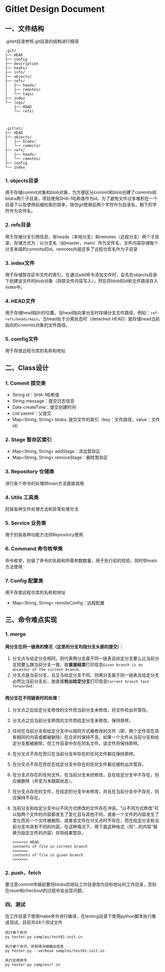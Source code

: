 # Gitlet Design Document

## 一、文件结构

.gitlet目录参照.git目录的结构进行精简

```
.git/
├── HEAD
├── config
├── description
├── hooks/
├── info/
├── objects/
├── refs/
│   ├── heads/
│   ├── remotes/
│   └── tags/
├── index
└── logs/
    ├── HEAD
    └── refs/
    
    
    
.gitlet/
├── HEAD
├── objects/
│   ├── blobs/
│   └── commits/
├── refs/
│   ├── heads/
│ 	└── remotes/
├── config
└── index

```

### 1. objects目录

用于存储commit对象和blob对象，为方便区分commit和blob创建了commits和blobs两个子目录，项目使用SHA-1哈希值作为id，为了避免文件过多堆积在一个目录下以及使用前缀检索的效率，效仿git使用前两个字符作为目录名，剩下的字符作为文件名。

### 2. refs目录

用于存储分支引用信息，有heads（本地分支）和remotes（远程分支）两个子目录，存储方式为：以分支名（如master，main）作为文件名，文件内容存储每个分支末端的commits的id。remotes内层还多了远程仓库名作为子目录

### 3. index文件

用于存储暂存区中文件的索引，在通过add命令添加文件时，会先在objects目录下创建该文件的blob对象（将原文件内容写入），然后将blob的id和文件路径存入index中。

### 4. HEAD文件

用于存储head指针的位置。当head指向某分支时存储分支文件路径，例如：`ref: refs/heads/main`。当head处于分离状态时（detached HEAD）就存储head当前指向的commits对象的文件路径。

### 5. comfig文件

用于存放远程仓库的名称和地址

## 二、Class设计

### 1. Commit 提交类

- String id：SHA-1哈希值
- String message：提交日志信息
- Date createTime：提交创建时间
- List<String> parent：父提交
- Map<String, String> blobs: 提交文件的索引（key：文件路径，value：文件id）

### 2. Stage 暂存区索引

- Map<String, String> addStage：添加暂存区
- Map<String, String> removeStage：删除暂存区

### 3. Repository 仓储类

进行各个命令的处理供main方法直接调用

### 4. Utils 工具类

封装各种文件处理方法和异常处理方法

### 5. Service 业务类

用于封装各种功能方法供Repository使用

### 6. Command 命令枚举类

命令枚举，封装了命令的名称和所需参数数量，用于执行前的校验，同时供main方法使用

### 7. Config 配置类

用于存放远程仓库的名称和地址

- Map<String, String> remoteConfig：远程配置

## 三、命令难点实现

### 1. merge

#### 两分支在同一链表的情况（这里的分支均指分支头部的提交）：

1. 分叉点与给定分支相同，则代表两分支属于同一链表且给定分支要么比当前分支短要么跟当前分支一致，故**直接结束**打印信息`Given branch is an ancestor of the current branch.`
2. 分叉点是当前分支，且又与给定分支不同，则两分支属于同一链表且给定分支必然比当前分支长，故直接**检出给定分支**打印信息`Current branch fast-forwarded.`

#### 两分支在不同链表时的处理：

1. 分叉点之后给定分支修改的文件而当前分支未修改，将文件检出并暂存。

2. 分叉点之后当前分支修改的文件而给定分支未修改，保持原样。

3. 任何在当前分支和给定分支中以相同方式被修改的文件（即，两个文件现在具有相同的内容或都被删除）在合并时保持不变。如果一个文件从当前分支和给定分支都被删除，但工作目录中存在同名文件，该文件将保持原样。

4. 在分叉点不存在而只在当前分支中存在的任何文件都应保持原样。

5. 在分叉点不存在而仅在给定分支中存在的任何文件都应被检出并暂存。

6. 在分支点存在的任何文件，在当前分支未经修改，且在给定分支中不存在，则应被删除（并变为未跟踪状态）。

7. 在分支点存在的文件，在给定的分支中未修改，并且在当前分支中不存在，则应保持不存在。

8. 当前分支和给定分支中以不同方式修改的文件存在冲突。“以不同方式修改”可以指两个文件的内容都发生了变化且与其他不同，或者一个文件的内容发生了变化而另一个文件被删除，或者该文件在分叉点时不存在，而在给定分支和当前分支中具有不同的内容。在这种情况下，用下面这种格式（将“...的内容”替换为指定文件的内容）并将结果暂存。

   ```
   <<<<<<< HEAD
   contents of file in current branch
   =======
   contents of file in given branch
   >>>>>>>
   ```

### 2. push，fetch

要注意commit传输前要将blobs的地址工作目录改为目标地址的工作目录，否则在reset和checkout的过程中会出现问题。




### 四、测试

在工作目录下使用make命令进行编译，在testing目录下使用python脚本执行集成测试，目前共44个测试文件

```
执行单个命令
py tester.py samples/test01-init.in

执行单个命令，并获得详细输出信息
py tester.py --verbose samples/test01-init.in

执行全部命令
py tester.py samples/*.in

```






